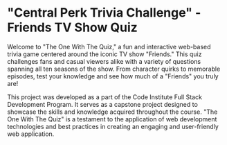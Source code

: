 # "Central Perk Trivia Challenge" - Friends TV Show Quiz

Welcome to "The One With The Quiz," a fun and interactive web-based trivia game centered around the iconic TV show "Friends." This quiz challenges fans and casual viewers alike with a variety of questions spanning all ten seasons of the show. From character quirks to memorable episodes, test your knowledge and see how much of a "Friends" you truly are!

This project was developed as a part of the Code Institute Full Stack Development Program. It serves as a capstone project designed to showcase the skills and knowledge acquired throughout the course. "The One With The Quiz" is a testament to the application of web development technologies and best practices in creating an engaging and user-friendly web application.

